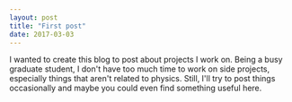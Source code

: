 ```yaml
---
layout: post
title: "First post"
date: 2017-03-03
---
```


I wanted to create this blog to post about projects I work on. Being a busy graduate student, I don't have too much time to work on side projects, especially things that aren't related to physics. Still, I'll try to post things occasionally and maybe you could even find something useful here.
